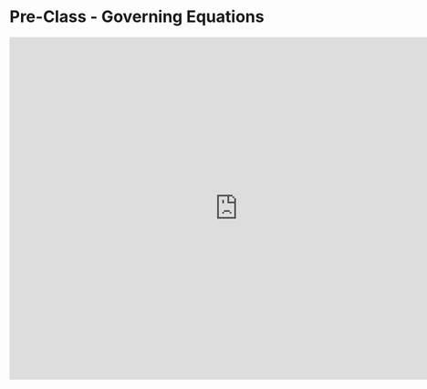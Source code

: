 # Pre-Class - Governing Equations

<iframe width="800" height="600" src="https://www.youtube.com/embed/KY8Yl4xRhbE?si=rIozlMihifeOg-eg" title="YouTube 
video player" frameborder="0" allow="accelerometer; autoplay; clipboard-write; encrypted-media; gyroscope; picture-in-picture; web-share" referrerpolicy="strict-origin-when-cross-origin" allowfullscreen></iframe>